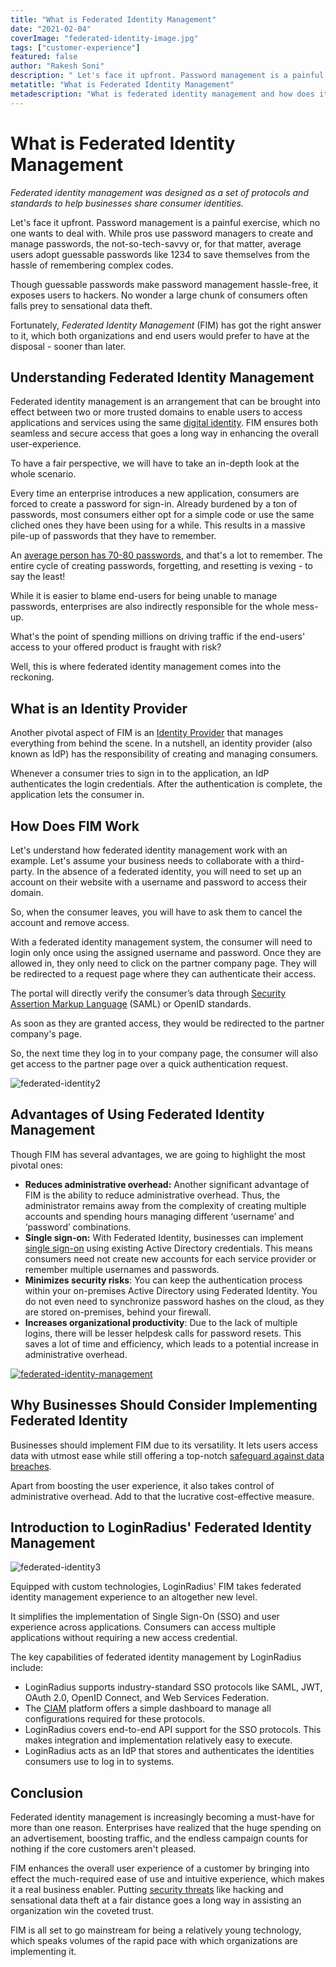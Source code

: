 ```yaml
---
title: "What is Federated Identity Management"
date: "2021-02-04"
coverImage: "federated-identity-image.jpg"
tags: ["customer-experience"]
featured: false 
author: "Rakesh Soni"
description: " Let's face it upfront. Password management is a painful exercise, which no one wants to deal with. Though guessable passwords make them easy to remember, it exposes consumers to hackers. Fortunately, federated identity management ensures both seamless and secure access that goes a long way in enhancing the overall user-experience"
metatitle: "What is Federated Identity Management"
metadescription: "What is federated identity management and how does it work. Read the advantages of FIM and why businesses should consider implementing federated identity."
---
```




# What is Federated Identity Management

_Federated identity management was designed as a set of protocols and standards to help businesses share consumer identities._

Let's face it upfront. Password management is a painful exercise, which no one wants to deal with. While pros use password managers to create and manage passwords, the not-so-tech-savvy or, for that matter, average users adopt guessable passwords like 1234 to save themselves from the hassle of remembering complex codes. 

Though guessable passwords make password management hassle-free, it exposes users to hackers. No wonder a large chunk of consumers often falls prey to sensational data theft. 

Fortunately, _Federated Identity Management_ (FIM) has got the right answer to it, which both organizations and end users would prefer to have at the disposal - sooner than later. 



## Understanding  Federated Identity Management

Federated identity management is an arrangement that can be brought into effect between two or more trusted domains to enable users to access applications and services using the same [digital identity](https://www.loginradius.com/blog/identity/2019/10/digital-identity-management/). FIM ensures both seamless and secure access that goes a long way in enhancing the overall user-experience. 

To have a fair perspective, we will have to take an in-depth look at the whole scenario. 

Every time an enterprise introduces a new application, consumers are forced to create a password for sign-in. Already burdened by a ton of passwords, most consumers either opt for a simple code or use the same cliched ones they have been using for a while. This results in a massive pile-up of passwords that they have to remember. 

An [average person has 70-80 passwords](https://www.newswire.com/news/new-research-most-people-have-70-80-passwords-21103705), and that's a lot to remember. The entire cycle of creating passwords, forgetting, and resetting is vexing - to say the least!

While it is easier to blame end-users for being unable to manage passwords, enterprises are also indirectly responsible for the whole mess-up.

What's the point of spending millions on driving traffic if the end-users' access to your offered product is fraught with risk? 

Well, this is where federated identity management comes into the reckoning. 


## What is an Identity Provider

Another pivotal aspect of FIM is an [Identity Provider](https://www.loginradius.com/identity-providers/) that manages everything from behind the scene. In a nutshell, an identity provider (also known as IdP) has the responsibility of creating and managing consumers.

Whenever a consumer tries to sign in to the application, an IdP authenticates the login credentials. After the authentication is complete, the application lets the consumer in. 


## How Does FIM Work

Let's understand how federated identity management work with an example. Let's assume your business needs to collaborate with a third-party. In the absence of a federated identity, you will need to set up an account on their website with a username and password to access their domain. 

So, when the consumer leaves, you will have to ask them to cancel the account and remove access. 

With a federated identity management system, the consumer will need to login only once using the assigned username and password. Once they are allowed in, they only need to click on the partner company page. They will be redirected to a request page where they can authenticate their access. 

The portal will directly verify the consumer’s data through [Security Assertion Markup Language](https://www.loginradius.com/single-sign-on/) (SAML) or OpenID standards.

As soon as they are granted access, they would be redirected to the partner company's page.

So, the next time they log in to your company page, the consumer will also get access to the partner page over a quick authentication request.

![federated-identity2](federated-identity2.png)


## Advantages of Using Federated Identity Management

Though FIM has several advantages, we are going to highlight the most pivotal ones: 



*   **Reduces administrative overhead:** Another significant advantage of FIM is the ability to reduce administrative overhead. Thus, the administrator remains away from the complexity of creating multiple accounts and spending hours managing different ‘username’ and ‘password’ combinations.
*   **Single sign-on:** With Federated Identity, businesses can implement [single sign-on](https://www.loginradius.com/blog/identity/2019/05/what-is-single-sign-on/) using existing Active Directory credentials. This means consumers need not create new accounts for each service provider or remember multiple usernames and passwords. 
*   **Minimizes security risks**: You can keep the authentication process within your on-premises Active Directory using Federated Identity. You do not even need to synchronize password hashes on the cloud, as they are stored on-premises, behind your firewall. 
*   **Increases organizational productivity**: Due to the lack of multiple logins, there will be lesser helpdesk calls for password resets. This saves a lot of time and efficiency, which leads to a potential increase in administrative overhead. 

[![federated-identity-management](federated-identity-management.png)](https://www.loginradius.com/resource/federated-identity-management-datasheet)


## Why Businesses Should Consider Implementing Federated Identity

Businesses should implement FIM due to its versatility. It lets users access data with utmost ease while still offering a top-notch [safeguard against data breaches](https://www.loginradius.com/blog/identity/2019/10/cybersecurity-best-practices-for-enterprises/).

Apart from boosting the user experience, it also takes control of administrative overhead. Add to that the lucrative cost-effective measure. 


## Introduction to LoginRadius' Federated Identity Management

![federated-identity3](federated-identity3.png)


Equipped with custom technologies, LoginRadius' FIM takes federated identity management experience to an altogether new level. 

It simplifies the implementation of Single Sign-On (SSO) and user experience across applications. Consumers can access multiple applications without requiring a new access credential.

The key capabilities of federated identity management by LoginRadius include:



*   LoginRadius supports industry-standard SSO protocols like SAML, JWT, OAuth 2.0, OpenID Connect, and Web Services Federation.
*   The [CIAM](https://www.loginradius.com/blog/identity/2019/06/customer-identity-and-access-management/) platform offers a simple dashboard to manage all configurations required for these protocols. 
*   LoginRadius covers end-to-end API support for the SSO protocols. This makes integration and implementation relatively easy to execute. 
*   LoginRadius acts as an IdP that stores and authenticates the identities consumers use to log in to systems. 



## Conclusion

Federated identity management is increasingly becoming a must-have for more than one reason. Enterprises have realized that the huge spending on an advertisement, boosting traffic, and the endless campaign counts for nothing if the core customers aren't pleased. 

FIM enhances the overall user experience of a customer by bringing into effect the much-required ease of use and intuitive experience, which makes it a real business enabler. Putting [security threats](https://www.loginradius.com/blog/identity/2019/10/cybersecurity-attacks-business/) like hacking and sensational data theft at a fair distance goes a long way in assisting an organization win the coveted trust.

FIM is all set to go mainstream for being a relatively young technology, which speaks volumes of the rapid pace with which organizations are implementing it. 